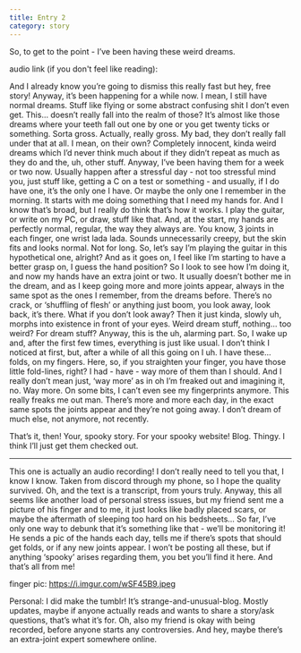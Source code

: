 ```yaml
---
title: Entry 2
category: story
---
```


So, to get to the point - I’ve been having these weird dreams.

<!-- more -->

audio link (if you don't feel like reading): 

And I already know you’re going to dismiss this really fast but hey, free story! Anyway, it’s been happening for a while now. I mean, I still have normal dreams. Stuff like flying or some abstract confusing shit I don’t even get. This… doesn’t really fall into the realm of those? It’s almost like those dreams where your teeth fall out one by one or you get twenty ticks or something. Sorta gross. Actually, really gross. My bad, they don’t really fall under that at all. I mean, on their own? Completely innocent, kinda weird dreams which I’d never think much about if they didn’t repeat as much as they do and the, uh, other stuff. 
Anyway, I’ve been having them for a week or two now. Usually happen after a stressful day - not too stressful mind you, just stuff like, getting a C on a test or something - and usually, if I do have one, it’s the only one I have. Or maybe the only one I remember in the morning.
It starts with me doing something that I need my hands for. And I know that’s broad, but I really do think that’s how it works. I play the guitar, or write on my PC, or draw, stuff like that. And, at the start, my hands are perfectly normal, regular, the way they always are. You know, 3 joints in each finger, one wrist lada lada. Sounds unnecessarily creepy, but the skin fits and looks normal. Not for long. So, let’s say I’m playing the guitar in this hypothetical one, alright? And as it goes on, I feel like I’m starting to have a better grasp on, I guess the hand position? So I look to see how I’m doing it, and now my hands have an extra joint or two. It usually doesn’t bother me in the dream, and as I keep going more and more joints appear, always in the same spot as the ones I remember, from the dreams before. There’s no crack, or ‘shuffling of flesh’ or anything just boom, you look away, look back, it’s there. What if you don’t look away? Then it just kinda, slowly uh, morphs into existence in front of your eyes. Weird dream stuff, nothing… too weird? For dream stuff? Anyway, this is the uh, alarming part. So, I wake up and, after the first few times, everything is just like usual. I don’t think I noticed at first, but, after a while of all this going on I uh. I have these… folds, on my fingers. Here, so, if you straighten your finger, you have those little fold-lines, right? I had - have - way more of them than I should. And I really don’t mean just, ‘way more’ as in oh I’m freaked out and imagining it, no. Way more. On some bits, I can’t even see my fingerprints anymore. This really freaks me out man. There’s more and more each day, in the exact same spots the joints appear and they’re not going away. I don’t dream of much else, not anymore, not recently. 


That’s it, then! Your, spooky story. For your spooky website! Blog. Thingy. I think I’ll just get them checked out. 

--------

This one is actually an audio recording! I don’t really need to tell you that, I know I know. Taken from discord through my phone, so I hope the quality survived. Oh, and the text is a transcript, from yours truly. Anyway, this all seems like another load of personal stress issues, but my friend sent me a picture of his finger and to me, it just looks like badly placed scars, or maybe the aftermath of sleeping too hard on his bedsheets... So far, I’ve only one way to debunk that it’s something like that - we’ll be monitoring it! He sends a pic of the hands each day, tells me if there’s spots that should get folds, or if any new joints appear. I won’t be posting all these, but if anything ‘spooky’ arises regarding them, you bet you’ll find it here. And that’s all from me!


finger pic: https://i.imgur.com/wSF45B9.jpeg


Personal: I did make the tumblr! It’s strange-and-unusual-blog. Mostly updates, maybe if anyone actually reads and wants to share a story/ask questions, that’s what it’s for. Oh, also my friend is okay with being recorded, before anyone starts any controversies. And hey, maybe there’s an extra-joint expert somewhere online.
